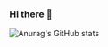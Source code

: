 ### Hi there 👋

![Anurag's GitHub stats](https://github-readme-stats.vercel.app/api?username=monsta-zo&show_icons=true&theme=radical)
